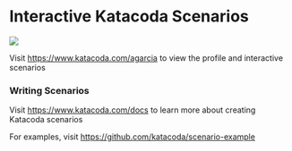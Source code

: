 # Interactive Katacoda Scenarios

[![](http://shields.katacoda.com/katacoda/agarcia/count.svg)](https://www.katacoda.com/agarcia "Get your profile on Katacoda.com")

Visit https://www.katacoda.com/agarcia to view the profile and interactive scenarios

### Writing Scenarios
Visit https://www.katacoda.com/docs to learn more about creating Katacoda scenarios

For examples, visit https://github.com/katacoda/scenario-example

